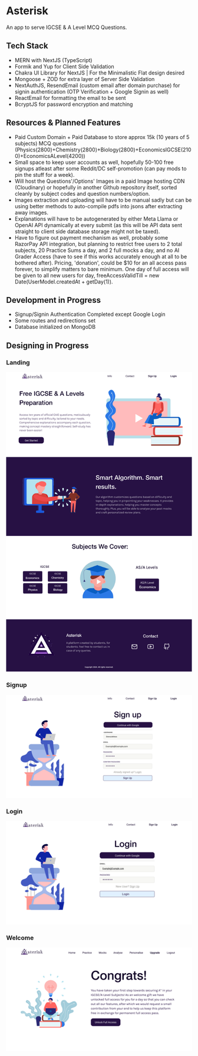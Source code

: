 # Asterisk

An app to serve IGCSE & A Level MCQ Questions.

## Tech Stack

- MERN with NextJS (TypeScript)
- Formik and Yup for Client Side Validation
- Chakra UI Library for NextJS | For the Minimalistic Flat design desired
- Mongoose + ZOD for extra layer of Server Side Validation
- NextAuthJS, ResendEmail (custom email after domain purchase) for signin authentication (OTP Verification + Google Signin as well)
- ReactEmail for formatting the email to be sent
- BcryptJS for password encryption and matching

## Resources & Planned Features

- Paid Custom Domain + Paid Database to store approx 15k (10 years of 5 subjects) MCQ questions (Physics(2800)+Chemistry(2800)+Biology(2800)+EconomicsIGCSE(2100)+EconomicsALevel(4200))
- Small space to keep user accounts as well, hopefully 50-100 free signups atleast after some Reddit/DC self-promotion (can pay mods to pin the stuff for a week).
- Will host the Questions'/Options' Images in a paid Image hosting CDN (Cloudinary) or hopefully in another Github repository itself, sorted cleanly by subject codes and question numbers/option.
- Images extraction and uploading will have to be manual sadly but can be using better methods to auto-compile pdfs into jsons after extracting away images.
- Explanations will have to be autogenerated by either Meta Llama or OpenAI API dynamically at every submit (as this will be API data sent straight to client side database storage might not be taxed).
- Have to figure out payment mechanism as well, probably some RazorPay API integration, but planning to restrict free users to 2 total subjects, 20 Practice Sums a day, and 2 full mocks a day, and no AI Grader Access (have to see if this works accurately enough at all to be bothered after). Pricing, 'donation', could be $10 for an all access pass forever, to simplify matters to bare minimum. One day of full access will be given to all new users for day, freeAccessValidTill = new Date(UserModel.createdAt + getDay(1)).

## Development in Progress
- Signup/Signin Authentication Completed except Google Login
- Some routes and redirections set
- Database initialized on MongoDB

## Designing in Progress
### Landing
![Landing](public/Images/info.png)
### Signup
![Signup](public/Images/signup.png)
### Login
![Login](public/Images/login.png)
### Welcome
![Welcome](public/Images/welcome.png)

